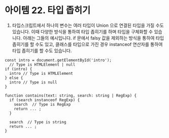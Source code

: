 # 아이템 22. 타입 좁히기

1. 타입스크립트에서 하나의 변수는 여러 타입이 Union 으로 연결된 타입을 가질 수도 있습니다. 이때 다양한 방식을 통하여 타입 좁히기를 하며 타입을 구체화할 수 있습니다. 아래는 그들의 예시입니다. if 문에서 falsy 값을 제외하는 방식을 통하여 타입 좁히기를 할 수도 있고, 클래스를 타입으로 가진 경우 instanceof 연산자를 통하여 타입 좁히기를 할 수도 있습니다.

```
const intro = document.getElementById('intro');
  // Type is HTMLElement | null
if (intro) {
  intro // Type is HTMLElement
} else {
  intro // Type is null
}
```

```
function contains(text: string, search: string | RegExp) {
  if (search instanceof RegExp) {
    search  // Type is RegExp
    return ... ;
  }

  search  // Type is string
  return ... ;
}
```

<br />
